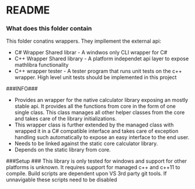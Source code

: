 # README #
 

### What does this folder contain ###

This folder conatins wrappers. They impllement the external api:

* C# Wrapper Shared librar - A windwos only CLI wrapper for C# 
* C++ Wrapper Shared library - A platform independet api layer to expose mathlibra functionality
* C++ wrapper tester - A tester program that runs unit tests on the c++ wrapper. High level unit tests should be implemented in this project

###INFO###
* Provides an wrapper for the native calculator library exposing an mostly stable api. It provides all the functions from core in the form of one single class. This class manages all other helper classes from the core and takes care of the library initializations. 
* This wrapper class is further extended by the managed class with wrapped it in a C# compatible interface and takes care of exception handling such automatically to expose an easy interface to the end user.
* Needs to be linked against the static core calculator library.
* Depends on the static library from core.

###Setup ###
This library is only tested for windows and support for other platforms is unknown. It requires support for managed c++ and c++11  to compile.
Build scripts are dependent upon VS 3rd party git tools. If unnavigable these scripts need to be disabled
